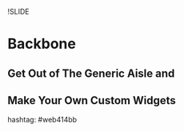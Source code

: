 !SLIDE 
# Backbone #
## Get Out of The Generic Aisle and ##
## Make Your Own Custom Widgets ##

hashtag: #web414bb